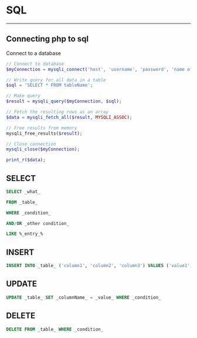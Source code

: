 # SQL

---

## Connecting php to sql

Connect to a database

```php
// Connect to database
$myConnection = mysqli_connect('host', 'username', 'password', 'name of database');

// Write query for all data in a table
$sql = 'SELECT * FROM tableName';

// Make query
$result = mysqli_query($myConnection, $sql);

// Fetch the resulting rows as an array
$data = mysqli_fetch_all($result, MYSQLI_ASSOC);

// Free results from memory
mysqli_free_results($result);

// Close connection
mysqli_close($myConnection);

print_r($data);

```

## SELECT

```sql
SELECT _what_

FROM _table_

WHERE _condition_

AND/OR _other condition_

LIKE %_entry_%
```

## INSERT

```sql
INSERT INTO _table_ ('column1', 'column2', 'column3') VALUES ('value1', 'value2', 'value3')
```

## UPDATE

```sql
UPDATE _table_ SET _columnName_ = _value_ WHERE _condition_
```

## DELETE

```sql
DELETE FROM _table_ WHERE _condition_
```
